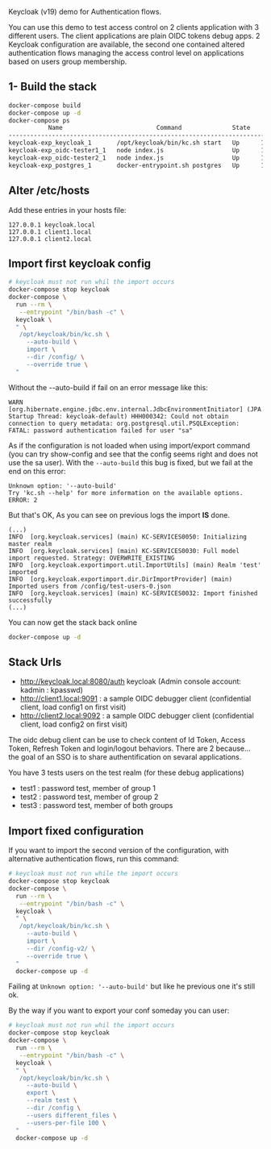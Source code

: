 Keycloak (v19) demo for Authentication flows.

You can use this demo to test access control on 2 clients application with 3 different users.
The client applications are plain OIDC tokens debug apps.
2 Keycloak configuration are available, the second one contained altered authentication flows managing the access control level on applications based on users group membership.

## 1- Build the stack

```bash
docker-compose build
docker-compose up -d
docker-compose ps
           Name                          Command              State                 Ports               
--------------------------------------------------------------------------------------------------------
keycloak-exp_keycloak_1       /opt/keycloak/bin/kc.sh start   Up      127.0.0.1:8080->8080/tcp, 8443/tcp
keycloak-exp_oidc-tester1_1   node index.js                   Up      127.0.0.1:9091->80/tcp            
keycloak-exp_oidc-tester2_1   node index.js                   Up      127.0.0.1:9092->80/tcp            
keycloak-exp_postgres_1       docker-entrypoint.sh postgres   Up      127.0.0.1:9438->5432/tcp
```

## Alter /etc/hosts

Add these entries in your hosts file:

```
127.0.0.1 keycloak.local
127.0.0.1 client1.local
127.0.0.1 client2.local
```

## Import first keycloak config

```bash
# keycloak must not run whil the import occurs
docker-compose stop keycloak
docker-compose \
  run --rm \
   --entrypoint "/bin/bash -c" \
  keycloak \
  " \
   /opt/keycloak/bin/kc.sh \
     --auto-build \
     import \
     --dir /config/ \
     --override true \
  "
```
Without the --auto-build if fail on an error message like this:

```log
WARN  [org.hibernate.engine.jdbc.env.internal.JdbcEnvironmentInitiator] (JPA Startup Thread: keycloak-default) HHH000342: Could not obtain connection to query metadata: org.postgresql.util.PSQLException: FATAL: password authentication failed for user "sa"
```

As if the configuration is not loaded when using import/export command (you can try show-config and see that the config seems right and does not use the sa user). With the `--auto-build` this bug is fixed, but we fail at the end on this error:

```log
Unknown option: '--auto-build'
Try 'kc.sh --help' for more information on the available options.
ERROR: 2
```

But that's OK, As you can see on previous logs the import **IS** done.

```
(...)
INFO  [org.keycloak.services] (main) KC-SERVICES0050: Initializing master realm
INFO  [org.keycloak.services] (main) KC-SERVICES0030: Full model import requested. Strategy: OVERWRITE_EXISTING
INFO  [org.keycloak.exportimport.util.ImportUtils] (main) Realm 'test' imported
INFO  [org.keycloak.exportimport.dir.DirImportProvider] (main) Imported users from /config/test-users-0.json
INFO  [org.keycloak.services] (main) KC-SERVICES0032: Import finished successfully
(...)
```

You can now get the stack back online
```bash
docker-compose up -d
```

## Stack Urls

* http://keycloak.local:8080/auth keycloak (Admin console account: kadmin : kpasswd)
* http://client1.local:9091 : a sample OIDC debugger client (confidential client, load config1 on first visit)
* http://client2.local:9092 : a sample OIDC debugger client (confidential client, load config2 on first visit)

The oidc debug client can be use to check content of Id Token, Access Token, Refresh Token and login/logout behaviors. There are 2 because... the goal of an SSO is to share authentification on sevaral applications.

You have 3 tests users on the test realm (for these debug applications)

* test1 : password test, member of group 1
* test2 : password test, member of group 2
* test3 : password test, member of both groups

## Import fixed configuration

If you want to import the second version of the configuration, with alternative authentication flows, run this command:

```bash
# keycloak must not run while the import occurs
docker-compose stop keycloak
docker-compose \
  run --rm \
   --entrypoint "/bin/bash -c" \
  keycloak \
  " \
   /opt/keycloak/bin/kc.sh \
     --auto-build \
     import \
     --dir /config-v2/ \
     --override true \
  "
  docker-compose up -d
```

Failing at `Unknown option: '--auto-build'` but like he previous one it's still ok.

By the way if you want to export your conf someday you can user:

```bash
# keycloak must not run whil the import occurs
docker-compose stop keycloak
docker-compose \
  run --rm \
   --entrypoint "/bin/bash -c" \
  keycloak \
  " \
   /opt/keycloak/bin/kc.sh \
     --auto-build \
     export \
     --realm test \
     --dir /config \
     --users different_files \
     --users-per-file 100 \
  "
  docker-compose up -d
```
